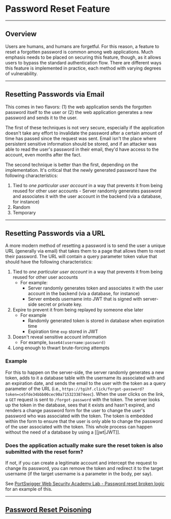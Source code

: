 # Password Reset Feature

---

## Overview

Users are humans, and humans are forgetful. For this reason, a feature to reset a forgotten password is common among web applications. Much emphasis needs to be placed on securing this feature, though, as it allows users to bypass the standard authentication flow. There are different ways this feature is implemented in practice, each method with varying degrees of vulnerability.

---

## Resetting Passwords via Email

This comes in two flavors: (1) the web application sends the forgotten password itself to the user or (2) the web application generates a new password and sends it to the user.

The first of these techniques is not very secure, especially if the application doesn't take any effort to invalidate the password after a certain amount of time has passed since the request was sent. Email isn't the place where persistent sensitive information should be stored, and if an attacker was able to read the user's password in their email, they'd have access to the account, even months after the fact.

The second technique is better than the first, depending on the implementation. It's critical that the newly generated password have the following characteristics:

1. Tied to *one particular user account* in a way that prevents it from being reused for other user accounts
		- Server randomly generates password and associates it with the user account in the backend (via a database, for instance)
2. Random
3. Temporary

---

## Resetting Passwords via a URL

A more modern method of resetting a password is to send the user a unique URL (generally via email) that takes them to a page that allows them to reset their password. The URL will contain a query parameter token value that should have the following characteristics:

1. Tied to *one particular user account* in a way that prevents it from being reused for other user accounts
	- For example:
		- Server randomly generates token and associates it with the user account in the backend (via a database, for instance)
		- Server embeds username into JWT that is signed with server-side secret or private key.
2. Expire to prevent it from being replayed by someone else later
	- For example
		- Randomly generated token is stored in database when expiration time
		- Expiration time `exp` stored in JWT
3. Doesn't reveal sensitive account information
	- For example, `base64(username:password)`
4. Long enough to thwart brute-forcing attempts

### Example

For this to happen on the server-side, the server randomly generates a new token, adds to it a database table with the username its associated with and an expiration date, and sends the email to the user with the token as a query parameter of the URL (i.e., `https://tgihf.click/forgot-password?token=ce5fde34bbb00cec90a7153233874eec`). When the user clicks on the link, a `GET` request is sent to `/forgot-password` with the token. The server looks up the token in the database, sees that it exists and hasn't expired, and renders a change password form for the user to change the user's password who was associated with the token. The token is embedded within the form to ensure that the user is only able to change the password of the user associated with the token. This whole process can happen without the need of a database by using a [[jwt|JWT]].

### Does the application actually make sure the reset token is also submitted with the reset form?

If not, if you can create a legitimate account and intercept the request to change its password, you can remove the token and redirect it to the target username (if the target username is a parameter in the body, per say).

See [PortSwigger Web Security Academy Lab - Password reset broken logic](https://github.com/tgihf/writeups/blob/master/port-swigger-web-academy/authentication/vulnerabilities-in-other-authentication-mechanisms/12%20-%20Password%20reset%20broken%20logic.md) for an example of this.

---

## [Password Reset Poisoning](https://portswigger.net/web-security/host-header/exploiting/password-reset-poisoning)

